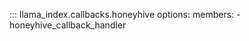 ::: llama_index.callbacks.honeyhive
    options:
      members:
        - honeyhive_callback_handler
